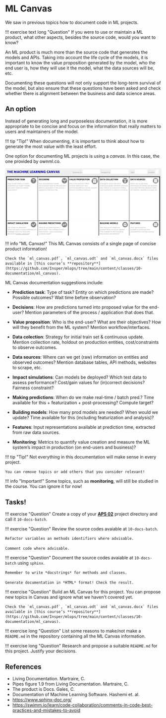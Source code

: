 # ML Canvas

We saw in previous topics how to document code in ML projects.

!!! exercise text long "Question"
    If you were to use or maintain a ML product, what other aspects, besides the source code, would you want to know?

An ML product is much more than the source code that generates the models and APIs. Taking into account the life cycle of the models, it is important to know the value proposition generated by the model, who the end user is, how they will use it the model, what the data sources will be, etc.

Documenting these questions will not only support the long-term survival of the model, but also ensure that these questions have been asked and check whether there is alignment between the business and data science areas.

## An option

Instead of generating long and purposeless documentation, it is more appropriate to be concise and focus on the information that really matters to users and maintainers of the model.

!!! tip "Tip!"
    When documenting, it is important to think about how to generate the most value with the least effort.

One option for documenting ML projects is using a *canvas*. In this case, the one provided by ownml.co.

![](ml_canvas_ex.png)

!!! info "ML Canvas!"
    This ML Canvas consists of a single page of concise product information!

    Check the `ml_canvas.pdf`, `ml_canvas.odt` and `ml_canvas.docx` files available in [this course’s **repository**](https://github.com/Insper/mlops/tree/main/content/classes/10-documentation/ml_canvas).

ML Canvas documentation suggestions include:

- **Prediction task**: Type of task? Entity on which predictions are made? Possible outcomes? Wait time before observation?

- **Decisions**: How are predictions turned into proposed value for the end-user? Mention parameters of the process / application that does that.

- **Value proposition**: Who is the end-user? What are their objectives? How will they benefit from the ML system? Mention workflow/interfaces.

- **Data colection**: Strategy for initial train set & continuous update. Mention collection rate, holdout on production entities, cost/constraints to observe outcomes.

- **Data sources**: Where can we get (raw) information on entities and observed outcomes? Mention database tables, API methods, websites to scrape, etc.

- **Impact simulations**: Can models be deployed? Which test data to assess performance? Cost/gain values for (in)correct decisions? Fairness constraint?

- **Making predictions**: When do we make real-time / batch pred.? Time available for this + featurization + post-processing? Compute target?

- **Building models**: How many prod models are needed? When would we update? Time available for this (including featurization and analysis)?

- **Features**: Input representations available at prediction time, extracted from raw data sources.

- **Monitoring**: Metrics to quantify value creation and measure the ML system’s impact in production (on end-users and business)?

!!! tip "Tip!"
    Not everything in this documentation will make sense in every project.
    
    You can remove topics or add others that you consider relevant!

!!! info "Important!"
    Some topics, such as **monitoring**, will still be studied in the course. You can ignore it for now!

## Tasks!

!!! exercise "Question"
    Create a copy of your [**APS 02**](../03-batch/aps02_sql.md) project directory and call it `10-docs-batch`.

!!! exercise "Question"
    Review the source codes avaiable at `10-docs-batch`.

    Refactor variables an methods identifiers where advisable.

    Comment code where advisable.

!!! exercise "Question"
    Document the source codes avaiable at `10-docs-batch` using `sphinx`.

    Remember to write *docstrings* for methods and classes.

    Generate documentation in *HTML* format! Check the result.

!!! exercise "Question"
    Build an ML Canvas for this project. You can propose new topics in Canvas and ignore what we haven't covered yet.

    Check the `ml_canvas.pdf`, `ml_canvas.odt` and `ml_canvas.docx` files available in [this course’s **repository**](https://github.com/Insper/mlops/tree/main/content/classes/10-documentation/ml_canvas).


!!! exercise long "Question"
    List some reasons to make/not make a `README.md` in the repository containing all the ML Canvas information.

!!! exercise long "Question"
    Research and propose a suitable `README.md` for this project. Justify your decisions.

## References
- Living Documentation. Martraire, C.
- Pipes figure 1.9 from Living Documentation. Martraire, C.
- The product is Docs. Gales, C.
- Documentation of Machine Learning Software. Hashemi et. al.
- https://www.sphinx-doc.org/
- https://swimm.io/learn/code-collaboration/comments-in-code-best-practices-and-mistakes-to-avoid